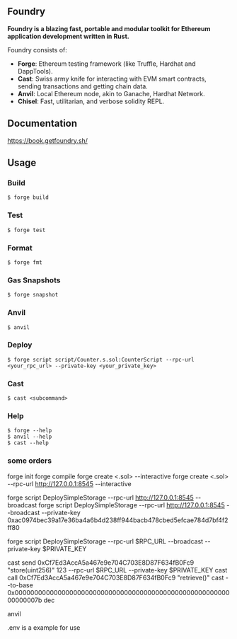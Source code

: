 ## Foundry

**Foundry is a blazing fast, portable and modular toolkit for Ethereum application development written in Rust.**

Foundry consists of:

-   **Forge**: Ethereum testing framework (like Truffle, Hardhat and DappTools).
-   **Cast**: Swiss army knife for interacting with EVM smart contracts, sending transactions and getting chain data.
-   **Anvil**: Local Ethereum node, akin to Ganache, Hardhat Network.
-   **Chisel**: Fast, utilitarian, and verbose solidity REPL.

## Documentation

https://book.getfoundry.sh/

## Usage

### Build

```shell
$ forge build
```

### Test

```shell
$ forge test
```

### Format

```shell
$ forge fmt
```

### Gas Snapshots

```shell
$ forge snapshot
```

### Anvil

```shell
$ anvil
```

### Deploy

```shell
$ forge script script/Counter.s.sol:CounterScript --rpc-url <your_rpc_url> --private-key <your_private_key>
```

### Cast

```shell
$ cast <subcommand>
```

### Help

```shell
$ forge --help
$ anvil --help
$ cast --help
```



### some orders
forge init <name>
forge compile
forge create <.sol> --interactive
forge create <.sol> --rpc-url http://127.0.0.1:8545 --interactive

forge script DeploySimpleStorage --rpc-url http://127.0.0.1:8545 --broadcast
forge script DeploySimpleStorage --rpc-url http://127.0.0.1:8545 --broadcast --private-key 0xac0974bec39a17e36ba4a6b4d238ff944bacb478cbed5efcae784d7bf4f2ff80

forge script DeploySimpleStorage --rpc-url $RPC_URL --broadcast --private-key $PRIVATE_KEY


cast send 0xCf7Ed3AccA5a467e9e704C703E8D87F634fB0Fc9 "store(uint256)" 123 --rpc-url $RPC_URL --private-key $PRIVATE_KEY
cast call 0xCf7Ed3AccA5a467e9e704C703E8D87F634fB0Fc9 "retrieve()"
cast --to-base 0x000000000000000000000000000000000000000000000000000000000000007b dec

anvil

.env is a example for use